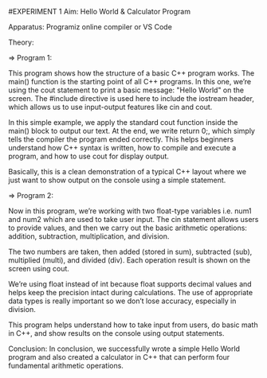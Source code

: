   #EXPERIMENT 1
  Aim: Hello World & Calculator Program

Apparatus: Programiz online compiler or VS Code

Theory:

=> Program 1:

This program shows how the structure of a basic C++ program works. The main() function is the starting point of all C++ programs. In this one, we’re using the cout statement to print a basic message: "Hello World" on the screen. The #include directive is used here to include the iostream header, which allows us to use input-output features like cin and cout.

In this simple example, we apply the standard cout function inside the main() block to output our text. At the end, we write return 0;, which simply tells the compiler the program ended correctly. This helps beginners understand how C++ syntax is written, how to compile and execute a program, and how to use cout for display output.

Basically, this is a clean demonstration of a typical C++ layout where we just want to show output on the console using a simple statement.

=> Program 2:

Now in this program, we’re working with two float-type variables i.e. num1 and num2 which are used to take user input. The cin statement allows users to provide values, and then we carry out the basic arithmetic operations: addition, subtraction, multiplication, and division.

The two numbers are taken, then added (stored in sum), subtracted (sub), multiplied (multi), and divided (div). Each operation result is shown on the screen using cout.

We’re using float instead of int because float supports decimal values and helps keep the precision intact during calculations. The use of appropriate data types is really important so we don’t lose accuracy, especially in division.

This program helps understand how to take input from users, do basic math in C++, and show results on the console using output statements.

Conclusion:
In conclusion, we successfully wrote a simple Hello World program and also created a calculator in C++ that can perform four fundamental arithmetic operations.
